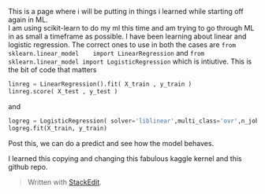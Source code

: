 This is a page where i will be putting in things i learned while starting off again in ML.  
I am using scikit-learn to do my ml this time and am trying to go through ML in as small a timeframe as possible.
I have been learning about linear and logistic regression.
The correct ones to use in both the cases are `from sklearn.linear_model    import LinearRegression` and `from sklearn.linear_model import LogisticRegression` which is intiutive.
This is the bit of code that matters
```python
linreg = LinearRegression().fit( X_train , y_train )
linreg.score( X_test , y_test )
```
and 
```python
logreg = LogisticRegression( solver='liblinear',multi_class='ovr',n_jobs=1 )
logreg.fit(X_train, y_train)
```
Post this, we can do a predict and see how the model behaves.

I learned this copying and changing this fabulous kaggle kernel and this github repo. 

> Written with [StackEdit](https://stackedit.io/).
<!--stackedit_data:
eyJoaXN0b3J5IjpbMTU1OTEzNjQ2MCw2NTc5ODM4NzRdfQ==
-->